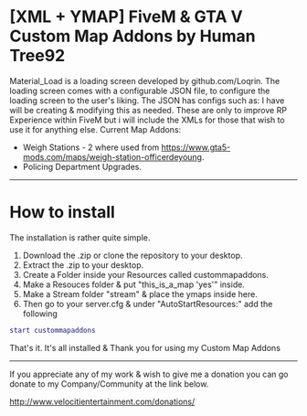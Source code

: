 # [XML + YMAP] FiveM & GTA V Custom Map Addons by Human Tree92
Material_Load is a loading screen developed by github.com/Loqrin. The loading screen comes with a configurable JSON file, to configure the loading screen to the user's liking. The JSON has configs such as:
I have will be creating & modifying this as needed. These are only to improve RP Experience within FiveM but i will include the XMLs for those that wish to use it for anything else. Current Map Addons:
+ Weigh Stations - 2 where used from https://www.gta5-mods.com/maps/weigh-station-officerdeyoung.
+ Policing Department Upgrades.

---

# How to install
The installation is rather quite simple.

1. Download the .zip or clone the repository to your desktop.
2. Extract the .zip to your desktop.
3. Create a Folder inside your Resources called custommapaddons.
4. Make a Resouces folder & put "this_is_a_map 'yes'" inside.
5. Make a Stream folder "stream" & place the ymaps inside here.
6. Then go to your server.cfg & under "AutoStartResources:" add the following
```lua
start custommapaddons
```
That's it. It's all installed & Thank you for using my Custom Map Addons

---

If you appreciate any of my work & wish to give me a donation you can go donate to my Company/Community at the link below.

http://www.velocitientertainment.com/donations/

